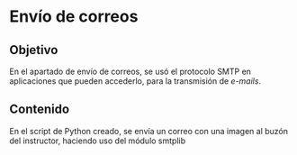 # Envío de correos
## Objetivo
En el apartado de envío de correos, se usó el protocolo SMTP en aplicaciones que pueden accederlo, para la transmisión de *e-mails*.

## Contenido
En el script de Python creado, se envía un correo con una imagen al buzón del instructor, haciendo uso del módulo smtplib